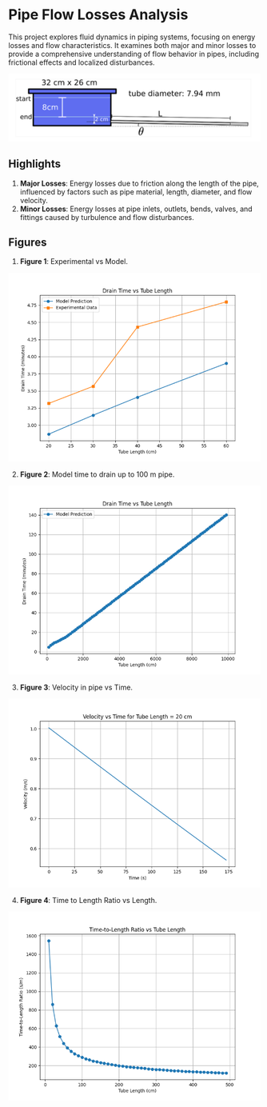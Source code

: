 # Pipe Flow Losses Analysis

This project explores fluid dynamics in piping systems, focusing on energy losses and flow characteristics. It examines both major and minor losses to provide a comprehensive understanding of flow behavior in pipes, including frictional effects and localized disturbances.

![title](images/diagram.png)


## Highlights
1. **Major Losses**: Energy losses due to friction along the length of the pipe, influenced by factors such as pipe material, length, diameter, and flow velocity.
2. **Minor Losses**: Energy losses at pipe inlets, outlets, bends, valves, and fittings caused by turbulence and flow disturbances.

## Figures
1. **Figure 1**: Experimental vs Model.

![title](images/figure.png)

2. **Figure 2**: Model time to drain up to 100 m pipe.

![title](images/100m_drain.png)

3. **Figure 3**: Velocity in pipe vs Time.

![title](images/velocity_vs_time.png)

4. **Figure 4**: Time to Length Ratio vs Length.

![title](images/time_to_length_ratio.png)

